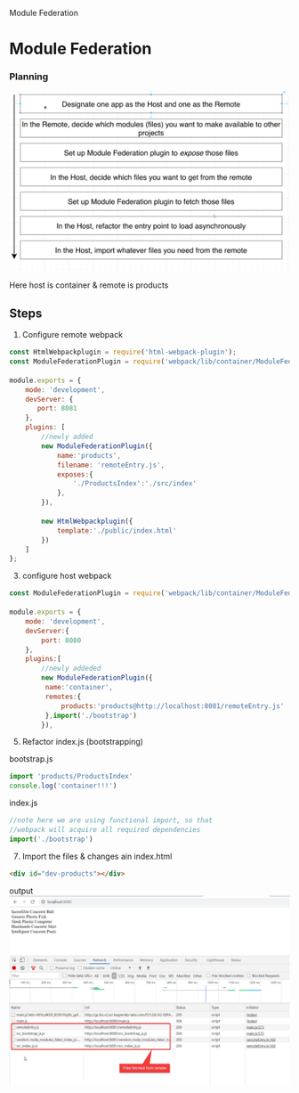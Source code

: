 Module Federation

# Module Federation

### Planning

![9483785f39618bf49294169f671ad843.png](../_resources/d298e26eb11443d5867b00f5a6ad6d65.png)

Here host is container & remote is products
## Steps

1. Configure remote webpack
```js 
const HtmlWebpackplugin = require('html-webpack-plugin');
const ModuleFederationPlugin = require('webpack/lib/container/ModuleFederationPlugin');

module.exports = {
    mode: 'development',
    devServer: {
       port: 8081 
    },
    plugins: [
		//newly added
        new ModuleFederationPlugin({
            name:'products',
            filename: 'remoteEntry.js',
            exposes:{
                './ProductsIndex':'./src/index'
            },
        }),

        new HtmlWebpackplugin({
            template:'./public/index.html'
        })
    ]
};
```
3. configure host webpack
```js
const ModuleFederationPlugin = require('webpack/lib/container/ModuleFederationPlugin');

module.exports = {
    mode: 'development',
    devServer:{
        port: 8080
    },
    plugins:[
		//newly addeded
        new ModuleFederationPlugin({
         name:'container',
         remotes:{
             products:'products@http://localhost:8081/remoteEntry.js'
         },import('./bootstrap')
        }),
```
5. Refactor  index.js (bootstrapping)

bootstrap.js
```js
import 'products/ProductsIndex'
console.log('container!!!')
```
index.js
```js
//note here we are using functional import, so that 
//webpack will acquire all required dependencies
import('./bootstrap')
```


7. Import the files & changes ain index.html
```html
<div id="dev-products"></div>
```
output
![3c696c273422d79201b5a6ea52832a53.png](../_resources/95ba784ee68d413d91034dd50fb566e9.png)

